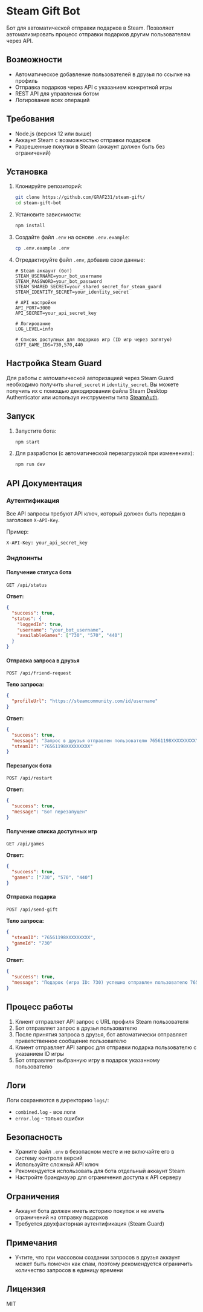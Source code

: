 # Steam Gift Bot

Бот для автоматической отправки подарков в Steam. Позволяет автоматизировать процесс отправки подарков другим пользователям через API.

## Возможности

- Автоматическое добавление пользователей в друзья по ссылке на профиль
- Отправка подарков через API с указанием конкретной игры
- REST API для управления ботом
- Логирование всех операций

## Требования

- Node.js (версия 12 или выше)
- Аккаунт Steam с возможностью отправки подарков
- Разрешенные покупки в Steam (аккаунт должен быть без ограничений)

## Установка

1. Клонируйте репозиторий:
   ```bash
   git clone https://github.com/GRAF231/steam-gift/
   cd steam-gift-bot
   ```

2. Установите зависимости:
   ```bash
   npm install
   ```

3. Создайте файл `.env` на основе `.env.example`:
   ```bash
   cp .env.example .env
   ```

4. Отредактируйте файл `.env`, добавив свои данные:
   ```
   # Steam аккаунт (бот)
   STEAM_USERNAME=your_bot_username
   STEAM_PASSWORD=your_bot_password
   STEAM_SHARED_SECRET=your_shared_secret_for_steam_guard
   STEAM_IDENTITY_SECRET=your_identity_secret

   # API настройки
   API_PORT=3000
   API_SECRET=your_api_secret_key

   # Логирование
   LOG_LEVEL=info

   # Список доступных для подарков игр (ID игр через запятую)
   GIFT_GAME_IDS=730,570,440
   ```

## Настройка Steam Guard

Для работы с автоматической авторизацией через Steam Guard необходимо получить `shared_secret` и `identity_secret`. Вы можете получить их с помощью декодирования файла Steam Desktop Authenticator или используя инструменты типа [SteamAuth](https://github.com/geel9/SteamAuth).

## Запуск

1. Запустите бота:
   ```bash
   npm start
   ```

2. Для разработки (с автоматической перезагрузкой при изменениях):
   ```bash
   npm run dev
   ```

## API Документация

### Аутентификация

Все API запросы требуют API ключ, который должен быть передан в заголовке `X-API-Key`.

Пример:
```
X-API-Key: your_api_secret_key
```

### Эндпоинты

#### Получение статуса бота

```
GET /api/status
```

**Ответ:**
```json
{
  "success": true,
  "status": {
    "loggedIn": true,
    "username": "your_bot_username",
    "availableGames": ["730", "570", "440"]
  }
}
```

#### Отправка запроса в друзья

```
POST /api/friend-request
```

**Тело запроса:**
```json
{
  "profileUrl": "https://steamcommunity.com/id/username"
}
```

**Ответ:**
```json
{
  "success": true,
  "message": "Запрос в друзья отправлен пользователю 76561198XXXXXXXXX",
  "steamID": "76561198XXXXXXXXX"
}
```

#### Перезапуск бота

```
POST /api/restart
```

**Ответ:**
```json
{
  "success": true,
  "message": "Бот перезапущен"
}
```

#### Получение списка доступных игр

```
GET /api/games
```

**Ответ:**
```json
{
  "success": true,
  "games": ["730", "570", "440"]
}
```

#### Отправка подарка

```
POST /api/send-gift
```

**Тело запроса:**
```json
{
  "steamID": "76561198XXXXXXXXX",
  "gameId": "730"
}
```

**Ответ:**
```json
{
  "success": true,
  "message": "Подарок (игра ID: 730) успешно отправлен пользователю 76561198XXXXXXXXX"
}
```

## Процесс работы

1. Клиент отправляет API запрос с URL профиля Steam пользователя
2. Бот отправляет запрос в друзья пользователю
3. После принятия запроса в друзья, бот автоматически отправляет приветственное сообщение пользователю
4. Клиент отправляет API запрос для отправки подарка пользователю с указанием ID игры
5. Бот отправляет выбранную игру в подарок указанному пользователю

## Логи

Логи сохраняются в директорию `logs/`:
- `combined.log` - все логи
- `error.log` - только ошибки

## Безопасность

- Храните файл `.env` в безопасном месте и не включайте его в систему контроля версий
- Используйте сложный API ключ
- Рекомендуется использовать для бота отдельный аккаунт Steam
- Настройте брандмауэр для ограничения доступа к API серверу

## Ограничения

- Аккаунт бота должен иметь историю покупок и не иметь ограничений на отправку подарков
- Требуется двухфакторная аутентификация (Steam Guard)

## Примечания

- Учтите, что при массовом создании запросов в друзья аккаунт может быть помечен как спам, поэтому рекомендуется ограничить количество запросов в единицу времени

## Лицензия

MIT
